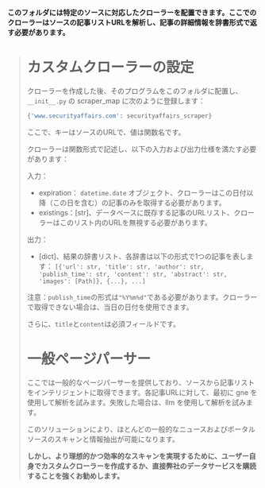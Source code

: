 **このフォルダには特定のソースに対応したクローラーを配置できます。ここでのクローラーはソースの記事リストURLを解析し、記事の詳細情報を辞書形式で返す必要があります。**
> 
> # カスタムクローラーの設定
> 
> クローラーを作成した後、そのプログラムをこのフォルダに配置し、`__init__.py` の scraper_map に次のように登録します：
> 
> ```python
> {'www.securityaffairs.com': securityaffairs_scraper}
> ```
> 
> ここで、キーはソースのURLで、値は関数名です。
> 
> クローラーは関数形式で記述し、以下の入力および出力仕様を満たす必要があります：
> 
> 入力：
> - expiration： `datetime.date` オブジェクト、クローラーはこの日付以降（この日を含む）の記事のみを取得する必要があります。
> - existings：[str]、データベースに既存する記事のURLリスト、クローラーはこのリスト内のURLを無視する必要があります。
> 
> 出力：
> - [dict]、結果の辞書リスト、各辞書は以下の形式で1つの記事を表します：
> `[{'url': str, 'title': str, 'author': str, 'publish_time': str, 'content': str, 'abstract': str, 'images': [Path]}, {...}, ...]`
> 
> 注意：`publish_time`の形式は`"%Y%m%d"`である必要があります。クローラーで取得できない場合は、当日の日付を使用できます。
> 
> さらに、`title`と`content`は必須フィールドです。
> 
> # 一般ページパーサー
> 
> ここでは一般的なページパーサーを提供しており、ソースから記事リストをインテリジェントに取得できます。各記事URLに対して、最初に gne を使用して解析を試みます。失敗した場合は、llm を使用して解析を試みます。
> 
> このソリューションにより、ほとんどの一般的なニュースおよびポータルソースのスキャンと情報抽出が可能になります。
> 
> **しかし、より理想的かつ効率的なスキャンを実現するために、ユーザー自身でカスタムクローラーを作成するか、直接弊社のデータサービスを購読することを強くお勧めします。**
